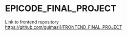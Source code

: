 # EPICODE_FINAL_PROJECT


Link to frontend repository
https://github.com/guimasi1/FRONTEND_FINAL_PROJECT
